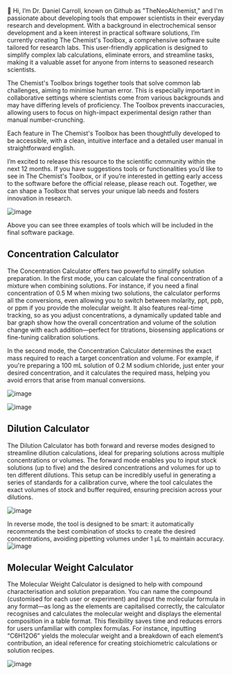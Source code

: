 👋 Hi, I’m Dr. Daniel Carroll, known on Github as "TheNeoAlchemist," and I'm passionate about developing tools that empower scientists in their everyday research and development. With a background in electrochemical sensor development and a keen interest in practical software solutions, I’m currently creating The Chemist's Toolbox, a comprehensive software suite tailored for research labs. This user-friendly application is designed to simplify complex lab calculations, eliminate errors, and streamline tasks, making it a valuable asset for anyone from interns to seasoned research scientists.

The Chemist's Toolbox brings together tools that solve common lab challenges, aiming to minimise human error. This is especially important in collaborative settings where scientists come from various backgrounds and may have differing levels of proficiency. The Toolbox prevents inaccuracies, allowing users to focus on high-impact experimental design rather than manual number-crunching.

Each feature in The Chemist's Toolbox has been thoughtfully developed to be accessible, with a clean, intuitive interface and a detailed user manual in straightforward english.

I’m excited to release this resource to the scientific community within the next 12 months. If you have suggestions tools or functionalities you’d like to see in The Chemist's Toolbox, or if you’re interested in getting early access to the software before the official release, please reach out. Together, we can shape a Toolbox that serves your unique lab needs and fosters innovation in research.

![image](https://github.com/user-attachments/assets/a32e07b8-7b5c-46a8-83d6-0d40dccb9ad0)

Above you can see three examples of tools which will be included in the final software package.

Concentration Calculator
-
The Concentration Calculator offers two powerful to simplify solution preparation. In the first mode, you can calculate the final concentration of a mixture when combining solutions. For instance, if you need a final concentration of 0.5 M when mixing two solutions, the calculator performs all the conversions, even allowing you to switch between molarity, ppt, ppb, or ppm if you provide the molecular weight. It also features real-time tracking, so as you adjust concentrations, a dynamically updated table and bar graph show how the overall concentration and volume of the solution change with each addition—perfect for titrations, biosensing applications or fine-tuning calibration solutions.

In the second mode, the Concentration Calculator determines the exact mass required to reach a target concentration and volume. For example, if you're preparing a 100 mL solution of 0.2 M sodium chloride, just enter your desired concentration, and it calculates the required mass, helping you avoid errors that arise from manual conversions.
  
![image](https://github.com/user-attachments/assets/6dafae2e-fe41-46da-97b6-c60158cc521f)

![image](https://github.com/user-attachments/assets/3058a0e9-162c-4036-bf15-72126dffad6f)

Dilution Calculator
-
The Dilution Calculator has both forward and reverse modes designed to streamline dilution calculations, ideal for preparing solutions across multiple concentrations or volumes. The forward mode enables you to input stock solutions (up to five) and the desired concentrations and volumes for up to ten different dilutions. This setup can be incredibly useful in generating a series of standards for a calibration curve, where the tool calculates the exact volumes of stock and buffer required, ensuring precision across your dilutions.
  
![image](https://github.com/user-attachments/assets/a0cdbdae-ec36-4fb2-b01e-f658fe5f895a)

In reverse mode, the tool is designed to be smart: it automatically recommends the best combination of stocks to create the desired concentrations, avoiding pipetting volumes under 1 µL to maintain accuracy. 
![image](https://github.com/user-attachments/assets/fb0dddee-a930-4446-a5b2-478bc29a34e1)

Molecular Weight Calculator
-
The Molecular Weight Calculator is designed to help with compound characterisation and solution preparation. You can name the compound (customised for each user or experiment) and input the molecular formula in any format—as long as the elements are capitalised correctly, the calculator recognises and calculates the molecular weight and displays the elemental composition in a table format. This flexibility saves time and reduces errors for users unfamiliar with complex formulas. For instance, inputting “C6H12O6” yields the molecular weight and a breakdown of each element’s contribution, an ideal reference for creating stoichiometric calculations or solution recipes.


![image](https://github.com/user-attachments/assets/fd4f3caf-cbf1-4af2-94dc-fcd95bd1a549)



